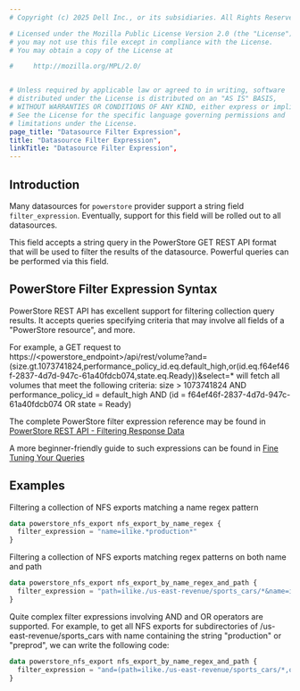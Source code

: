 ```yaml
---
# Copyright (c) 2025 Dell Inc., or its subsidiaries. All Rights Reserved.

# Licensed under the Mozilla Public License Version 2.0 (the "License");
# you may not use this file except in compliance with the License.
# You may obtain a copy of the License at

#     http://mozilla.org/MPL/2.0/


# Unless required by applicable law or agreed to in writing, software
# distributed under the License is distributed on an "AS IS" BASIS,
# WITHOUT WARRANTIES OR CONDITIONS OF ANY KIND, either express or implied.
# See the License for the specific language governing permissions and
# limitations under the License.
page_title: "Datasource Filter Expression",
title: "Datasource Filter Expression",
linkTitle: "Datasource Filter Expression",
---
```


## Introduction

Many datasources for `powerstore` provider support a string field `filter_expression`.
Eventually, support for this field will be rolled out to all datasources.

This field accepts a string query in the PowerStore GET REST API format that will be used to filter the results of the datasource.
Powerful queries can be performed via this field.

## PowerStore Filter Expression Syntax

PowerStore REST API has excellent support for filtering collection query results.
It accepts queries specifying criteria that may involve all fields of a "PowerStore resource", and more.

For example, a GET request to https://<powerstore_endpoint>/api/rest/volume?and=(size.gt.1073741824,performance_policy_id.eq.default_high,or(id.eq.f64ef46f-2837-4d7d-947c-61a40fdcb074,state.eq.Ready))&select=* will fetch all volumes that meet the following criteria:
size > 1073741824 AND performance_policy_id = default_high AND (id = f64ef46f-2837-4d7d-947c-61a40fdcb074 OR state = Ready)

The complete PowerStore filter expression reference may be found in [PowerStore REST API - Filtering Response Data](https://www.dell.com/support/manuals/en-us/powerstore-1200t/pwrstr-apidevg/filtering-response-data)

A more beginner-friendly guide to such expressions can be found in [Fine Tuning Your Queries](https://infohub.delltechnologies.com/en-us/p/powerstore-rest-api-using-filtering-to-fine-tune-your-queries/)

## Examples

Filtering a collection of NFS exports matching a name regex pattern

```terraform
data powerstore_nfs_export nfs_export_by_name_regex {
  filter_expression = "name=ilike.*production*"
}
```

Filtering a collection of NFS exports matching regex patterns on both name and path

```terraform
data powerstore_nfs_export nfs_export_by_name_regex_and_path {
  filter_expression = "path=ilike./us-east-revenue/sports_cars/*&name=ilike.*production*"
}
```

Quite complex filter expressions involving AND and OR operators are supported.
For example, to get all NFS exports for subdirectories of /us-east-revenue/sports_cars with name containing the string "production" or "preprod", we can write the following code:

```terraform
data powerstore_nfs_export nfs_export_by_name_regex_and_path {
  filter_expression = "and=(path=ilike./us-east-revenue/sports_cars/*,or=(name=ilike.*production*,name=ilike.*preprod*))"
}
```
